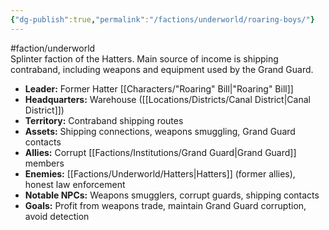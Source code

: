 ```yaml
---
{"dg-publish":true,"permalink":"/factions/underworld/roaring-boys/"}
---
```


#faction/underworld  
Splinter faction of the Hatters. Main source of income is shipping contraband, including weapons and equipment used by the Grand Guard.

- **Leader:** Former Hatter [[Characters/"Roaring" Bill\|"Roaring" Bill]]
- **Headquarters:** Warehouse ([[Locations/Districts/Canal District\|Canal District]])
- **Territory:** Contraband shipping routes
- **Assets:** Shipping connections, weapons smuggling, Grand Guard contacts
- **Allies:** Corrupt [[Factions/Institutions/Grand Guard\|Grand Guard]] members
- **Enemies:** [[Factions/Underworld/Hatters\|Hatters]] (former allies), honest law enforcement
- **Notable NPCs:** Weapons smugglers, corrupt guards, shipping contacts
- **Goals:** Profit from weapons trade, maintain Grand Guard corruption, avoid detection